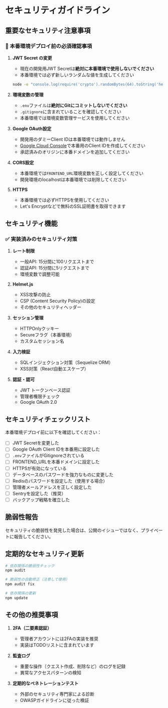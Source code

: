 # セキュリティガイドライン

## 重要なセキュリティ注意事項

### 🚨 本番環境デプロイ前の必須確認事項

1. **JWT Secret の変更**
   - 現在の開発用JWT Secretは**絶対に本番環境で使用しないでください**
   - 本番環境では必ず新しいランダムな値を生成してください
   ```bash
   node -e "console.log(require('crypto').randomBytes(64).toString('hex'))"
   ```

2. **環境変数の管理**
   - `.env`ファイルは**絶対にGitにコミットしないでください**
   - `.gitignore`に含まれていることを確認してください
   - 本番環境では環境変数管理サービスを使用してください

3. **Google OAuth設定**
   - 開発用のダミーClient IDは本番環境では動作しません
   - [Google Cloud Console](https://console.cloud.google.com/)で本番用のClient IDを作成してください
   - 承認済みのオリジンに本番ドメインを追加してください

4. **CORS設定**
   - 本番環境では`FRONTEND_URL`環境変数を正しく設定してください
   - 開発環境のlocalhostは本番環境では削除してください

5. **HTTPS**
   - 本番環境では必ずHTTPSを使用してください
   - Let's Encryptなどで無料のSSL証明書を取得できます

## セキュリティ機能

### ✅ 実装済みのセキュリティ対策

1. **レート制限**
   - 一般API: 15分間に100リクエストまで
   - 認証API: 15分間に5リクエストまで
   - 環境変数で調整可能

2. **Helmet.js**
   - XSS攻撃の防止
   - CSP (Content Security Policy)の設定
   - その他のセキュリティヘッダー

3. **セッション管理**
   - HTTPOnlyクッキー
   - Secureフラグ（本番環境）
   - カスタムセッション名

4. **入力検証**
   - SQLインジェクション対策（Sequelize ORM）
   - XSS対策（React自動エスケープ）

5. **認証・認可**
   - JWT トークンベース認証
   - 管理者権限チェック
   - Google OAuth 2.0

## セキュリティチェックリスト

本番環境デプロイ前に以下を確認してください：

- [ ] JWT Secretを変更した
- [ ] Google OAuth Client IDを本番用に設定した
- [ ] `.env`ファイルがGitignoreされている
- [ ] FRONTEND_URLを本番ドメインに設定した
- [ ] HTTPSが有効になっている
- [ ] データベースのパスワードを強力なものに変更した
- [ ] Redisのパスワードを設定した（使用する場合）
- [ ] 管理者メールアドレスを正しく設定した
- [ ] Sentryを設定した（推奨）
- [ ] バックアップ戦略を確立した

## 脆弱性報告

セキュリティの脆弱性を発見した場合は、公開のイシューではなく、プライベートに報告してください。

## 定期的なセキュリティ更新

```bash
# 依存関係の脆弱性チェック
npm audit

# 脆弱性の自動修正（注意して使用）
npm audit fix

# 依存関係の更新
npm update
```

## その他の推奨事項

1. **2FA（二要素認証）**
   - 管理者アカウントには2FAの実装を推奨
   - 実装はTODOリストに含まれています

2. **監査ログ**
   - 重要な操作（クエスト作成、削除など）のログを記録
   - 異常なアクセスパターンの検知

3. **定期的なペネトレーションテスト**
   - 外部のセキュリティ専門家による診断
   - OWASPガイドラインに従った検証